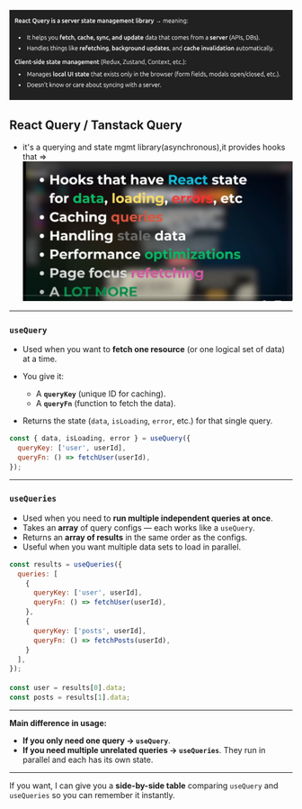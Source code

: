 ![alt text](image-1.png)

## React Query / Tanstack Query
- it's a querying and state mgmt library(asynchronous),it provides hooks that =>
![alt text](image.png)

---

### **`useQuery`**

* Used when you want to **fetch one resource** (or one logical set of data) at a time.
* You give it:

  * A **`queryKey`** (unique ID for caching).
  * A **`queryFn`** (function to fetch the data).
* Returns the state (`data`, `isLoading`, `error`, etc.) for that single query.

```js
const { data, isLoading, error } = useQuery({
  queryKey: ['user', userId],
  queryFn: () => fetchUser(userId),
});
```

---

### **`useQueries`**

* Used when you need to **run multiple independent queries at once**.
* Takes an **array** of query configs — each works like a `useQuery`.
* Returns an **array of results** in the same order as the configs.
* Useful when you want multiple data sets to load in parallel.

```js
const results = useQueries({
  queries: [
    {
      queryKey: ['user', userId],
      queryFn: () => fetchUser(userId),
    },
    {
      queryKey: ['posts', userId],
      queryFn: () => fetchPosts(userId),
    }
  ],
});

const user = results[0].data;
const posts = results[1].data;
```

---

**Main difference in usage:**

* **If you only need one query → `useQuery`**.
* **If you need multiple unrelated queries → `useQueries`**.
  They run in parallel and each has its own state.

---

If you want, I can give you a **side-by-side table** comparing `useQuery` and `useQueries` so you can remember it instantly.
